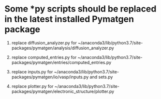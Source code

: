 # Some *py scripts should be replaced in the latest installed Pymatgen package

1. replace diffusion_analyzer.py for ~/anaconda3/lib/python3.7/site-packages/pymatgen/analysis/diffusion_analyzer.py

2. replace computed_entries.py for ~/anaconda3/lib/python3.7/site-packages/pymatgen/entries/computed_entries.py

3. replace inputs.py for ~/anaconda3/lib/python3.7/site-packages/pymatgen/io/vasp/inputs.py and sets.py

4. replace plotter.py for ~/anaconda3/lib/python3.7/site-packages/pymatgen/electronic_structure/plotter.py
